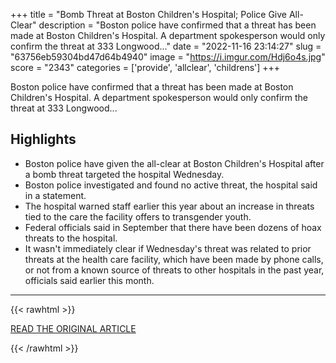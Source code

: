 +++
title = "Bomb Threat at Boston Children's Hospital; Police Give All-Clear"
description = "Boston police have confirmed that a threat has been made at Boston Children's Hospital. A department spokesperson would only confirm the threat at 333 Longwood..."
date = "2022-11-16 23:14:27"
slug = "63756eb59304bd47d64b4940"
image = "https://i.imgur.com/Hdj6o4s.jpg"
score = "2343"
categories = ['provide', 'allclear', 'childrens']
+++

Boston police have confirmed that a threat has been made at Boston Children's Hospital. A department spokesperson would only confirm the threat at 333 Longwood...

## Highlights

- Boston police have given the all-clear at Boston Children's Hospital after a bomb threat targeted the hospital Wednesday.
- Boston police investigated and found no active threat, the hospital said in a statement.
- The hospital warned staff earlier this year about an increase in threats tied to the care the facility offers to transgender youth.
- Federal officials said in September that there have been dozens of hoax threats to the hospital.
- It wasn't immediately clear if Wednesday's threat was related to prior threats at the health care facility, which have been made by phone calls, or not from a known source of threats to other hospitals in the past year, officials said earlier this month.

---

{{< rawhtml >}}
  <p class="article-category">
    <a target="_blank" href="https://www.nbcboston.com/news/local/threat-made-at-boston-childrens-hospital-police-confirm/2895206/">READ THE ORIGINAL ARTICLE</a>
  </p>
{{< /rawhtml >}}
